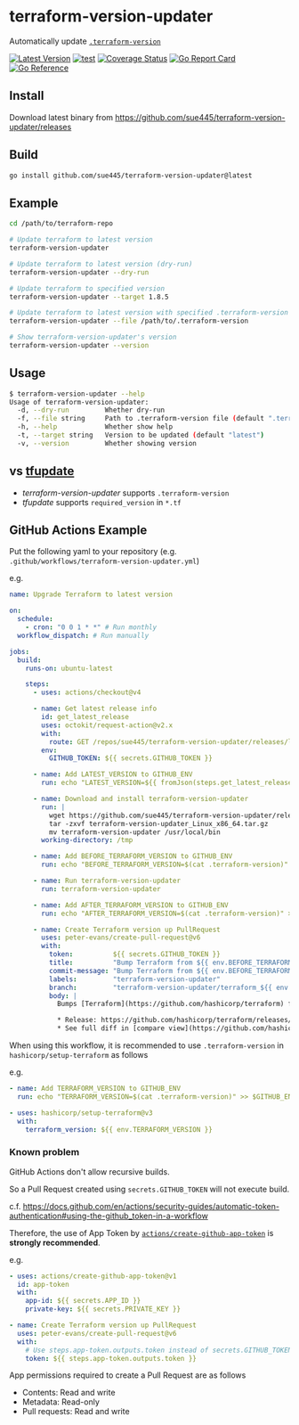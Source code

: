 # terraform-version-updater
Automatically update [`.terraform-version`](https://github.com/tfutils/tfenv)

[![Latest Version](https://img.shields.io/github/v/release/sue445/terraform-version-updater)](https://github.com/sue445/terraform-version-updater/releases)
[![test](https://github.com/sue445/terraform-version-updater/actions/workflows/test.yml/badge.svg)](https://github.com/sue445/terraform-version-updater/actions/workflows/test.yml)
[![Coverage Status](https://coveralls.io/repos/github/sue445/terraform-version-updater/badge.svg)](https://coveralls.io/github/sue445/terraform-version-updater)
[![Go Report Card](https://goreportcard.com/badge/github.com/sue445/terraform-version-updater)](https://goreportcard.com/report/github.com/sue445/terraform-version-updater)
[![Go Reference](https://pkg.go.dev/badge/github.com/sue445/terraform-version-updater.svg)](https://pkg.go.dev/github.com/sue445/terraform-version-updater)

## Install
Download latest binary from https://github.com/sue445/terraform-version-updater/releases

## Build
```bash
go install github.com/sue445/terraform-version-updater@latest
```

## Example
```bash
cd /path/to/terraform-repo

# Update terraform to latest version
terraform-version-updater

# Update terraform to latest version (dry-run)
terraform-version-updater --dry-run

# Update terraform to specified version
terraform-version-updater --target 1.8.5

# Update terraform to latest version with specified .terraform-version file
terraform-version-updater --file /path/to/.terraform-version

# Show terraform-version-updater's version
terraform-version-updater --version
```

## Usage
```bash
$ terraform-version-updater --help
Usage of terraform-version-updater:
  -d, --dry-run         Whether dry-run
  -f, --file string     Path to .terraform-version file (default ".terraform-version")
  -h, --help            Whether show help
  -t, --target string   Version to be updated (default "latest")
  -v, --version         Whether showing version
```

## vs [tfupdate](https://github.com/minamijoyo/tfupdate)
* _terraform-version-updater_ supports `.terraform-version`
* _tfupdate_ supports `required_version` in `*.tf`

## GitHub Actions Example
Put the following yaml to your repository (e.g. `.github/workflows/terraform-version-updater.yml`)

e.g.

```yml
name: Upgrade Terraform to latest version

on:
  schedule:
    - cron: "0 0 1 * *" # Run monthly
  workflow_dispatch: # Run manually

jobs:
  build:
    runs-on: ubuntu-latest

    steps:
      - uses: actions/checkout@v4

      - name: Get latest release info
        id: get_latest_release
        uses: octokit/request-action@v2.x
        with:
          route: GET /repos/sue445/terraform-version-updater/releases/latest
        env:
          GITHUB_TOKEN: ${{ secrets.GITHUB_TOKEN }}

      - name: Add LATEST_VERSION to GITHUB_ENV
        run: echo "LATEST_VERSION=${{ fromJson(steps.get_latest_release.outputs.data).tag_name }}" >> $GITHUB_ENV

      - name: Download and install terraform-version-updater
        run: |
          wget https://github.com/sue445/terraform-version-updater/releases/download/${LATEST_VERSION}/terraform-version-updater_Linux_x86_64.tar.gz
          tar -zxvf terraform-version-updater_Linux_x86_64.tar.gz
          mv terraform-version-updater /usr/local/bin
        working-directory: /tmp

      - name: Add BEFORE_TERRAFORM_VERSION to GITHUB_ENV
        run: echo "BEFORE_TERRAFORM_VERSION=$(cat .terraform-version)" >> $GITHUB_ENV

      - name: Run terraform-version-updater
        run: terraform-version-updater

      - name: Add AFTER_TERRAFORM_VERSION to GITHUB_ENV
        run: echo "AFTER_TERRAFORM_VERSION=$(cat .terraform-version)" >> $GITHUB_ENV

      - name: Create Terraform version up PullRequest
        uses: peter-evans/create-pull-request@v6
        with:
          token:          ${{ secrets.GITHUB_TOKEN }}
          title:          "Bump Terraform from ${{ env.BEFORE_TERRAFORM_VERSION }} to ${{ env.AFTER_TERRAFORM_VERSION }}"
          commit-message: "Bump Terraform from ${{ env.BEFORE_TERRAFORM_VERSION }} to ${{ env.AFTER_TERRAFORM_VERSION }}"
          labels:         "terraform-version-updater"
          branch:         "terraform-version-updater/terraform_${{ env.AFTER_TERRAFORM_VERSION }}"
          body: |
            Bumps [Terraform](https://github.com/hashicorp/terraform) from ${{ env.BEFORE_TERRAFORM_VERSION }} to ${{ env.AFTER_TERRAFORM_VERSION }}

            * Release: https://github.com/hashicorp/terraform/releases/tag/v${{ env.AFTER_TERRAFORM_VERSION }}
            * See full diff in [compare view](https://github.com/hashicorp/terraform/compare/v${{ env.BEFORE_TERRAFORM_VERSION }}...v${{ env.AFTER_TERRAFORM_VERSION }})
```

When using this workflow, it is recommended to use `.terraform-version` in `hashicorp/setup-terraform` as follows

e.g.

```yml
- name: Add TERRAFORM_VERSION to GITHUB_ENV
  run: echo "TERRAFORM_VERSION=$(cat .terraform-version)" >> $GITHUB_ENV

- uses: hashicorp/setup-terraform@v3
  with:
    terraform_version: ${{ env.TERRAFORM_VERSION }}
```

### Known problem
GitHub Actions don't allow recursive builds.

So a Pull Request created using `secrets.GITHUB_TOKEN` will not execute build.

c.f. https://docs.github.com/en/actions/security-guides/automatic-token-authentication#using-the-github_token-in-a-workflow

Therefore, the use of App Token by [`actions/create-github-app-token`](https://github.com/marketplace/actions/create-github-app-token) is **strongly recommended**.

e.g.

```yml
- uses: actions/create-github-app-token@v1
  id: app-token
  with:
    app-id: ${{ secrets.APP_ID }}
    private-key: ${{ secrets.PRIVATE_KEY }}

- name: Create Terraform version up PullRequest
  uses: peter-evans/create-pull-request@v6
  with:
    # Use steps.app-token.outputs.token instead of secrets.GITHUB_TOKEN
    token: ${{ steps.app-token.outputs.token }}
```

App permissions required to create a Pull Request are as follows

* Contents: Read and write
* Metadata: Read-only
* Pull requests: Read and write
